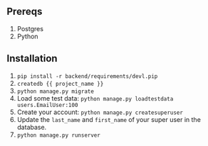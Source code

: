 ## Prereqs
1. Postgres
1. Python

## Installation
1. `pip install -r backend/requirements/devl.pip`
1. `createdb {{ project_name }}`
1. `python manage.py migrate`
1. Load some test data: `python manage.py loadtestdata users.EmailUser:100`
1. Create your account: `python manage.py createsuperuser`
1. Update the `last_name` and `first_name` of your super user in the database.
1. `python manage.py runserver`
